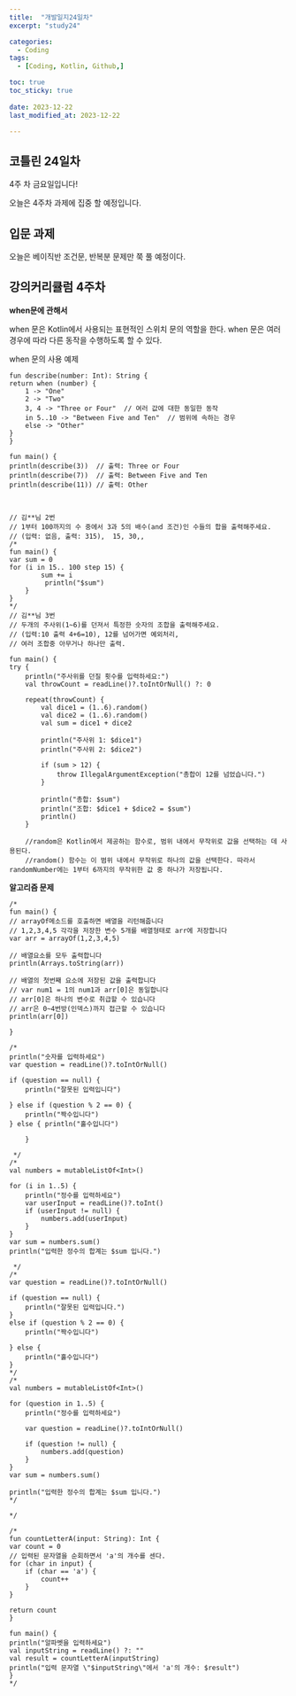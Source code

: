 ```yaml
---
title:  "개발일지24일차" 
excerpt: "study24"

categories:
  - Coding
tags:
  - [Coding, Kotlin, Github,]

toc: true
toc_sticky: true
 
date: 2023-12-22
last_modified_at: 2023-12-22

---
```



## 코틀린 24일차

4주 차 금요일입니다!

오늘은 4주차 과제에 집중 할 예정입니다.



##  입문 과제

오늘은 베이직반 조건문, 반복분 문제만 쭉 풀 예정이다.


## 강의커리큘럼 4주차

**when문에 관해서**

when 문은 Kotlin에서 사용되는 표현적인 스위치 문의 역할을 한다.
when 문은 여러 경우에 따라 다른 동작을 수행하도록 할 수 있다.

when 문의 사용 예제


    fun describe(number: Int): String {
    return when (number) {
        1 -> "One"
        2 -> "Two"
        3, 4 -> "Three or Four"  // 여러 값에 대한 동일한 동작
        in 5..10 -> "Between Five and Ten"  // 범위에 속하는 경우
        else -> "Other"
    }
    }

    fun main() {
    println(describe(3))  // 출력: Three or Four
    println(describe(7))  // 출력: Between Five and Ten
    println(describe(11)) // 출력: Other



    // 김**님 2번
    // 1부터 100까지의 수 중에서 3과 5의 배수(and 조건)인 수들의 합을 출력해주세요.
    // (입력: 없음, 출력: 315),  15, 30,,
    /*
    fun main() {
    var sum = 0
    for (i in 15.. 100 step 15) {
            sum += i
             println("$sum")
        }
    }
    */
    // 김**님 3번
    // 두개의 주사위(1~6)를 던져서 특정한 숫자의 조합을 출력해주세요.
    // (입력:10 출력 4+6=10), 12를 넘어가면 예외처리,
    // 여러 조합중 아무거나 하나만 출력.

    fun main() {
    try {
        println("주사위를 던질 횟수를 입력하세요:")
        val throwCount = readLine()?.toIntOrNull() ?: 0

        repeat(throwCount) {
            val dice1 = (1..6).random()
            val dice2 = (1..6).random()
            val sum = dice1 + dice2

            println("주사위 1: $dice1")
            println("주사위 2: $dice2")

            if (sum > 12) {
                throw IllegalArgumentException("총합이 12를 넘었습니다.")
            }

            println("총합: $sum")
            println("조합: $dice1 + $dice2 = $sum")
            println()
        }

        //random은 Kotlin에서 제공하는 함수로, 범위 내에서 무작위로 값을 선택하는 데 사용된다.
        //random() 함수는 이 범위 내에서 무작위로 하나의 값을 선택한다. 따라서 randomNumber에는 1부터 6까지의 무작위한 값 중 하나가 저장됩니다.


**알고리즘 문제**

    /*
    fun main() {
    // arrayOf메소드를 호출하면 배열을 리턴해줍니다
    // 1,2,3,4,5 각각을 저장한 변수 5개를 배열형태로 arr에 저장합니다
    var arr = arrayOf(1,2,3,4,5)

    // 배열요소를 모두 출력합니다
    println(Arrays.toString(arr))

    // 배열의 첫번째 요소에 저장된 값을 출력합니다
    // var num1 = 1의 num1과 arr[0]은 동일합니다
    // arr[0]은 하나의 변수로 취급할 수 있습니다
    // arr은 0~4번방(인덱스)까지 접근할 수 있습니다
    println(arr[0])

    }

    /*
    println("숫자를 입력하세요")
    var question = readLine()?.toIntOrNull()

    if (question == null) {
        println("잘못된 입력입니다")

    } else if (question % 2 == 0) {
        println("짝수입니다")
    } else { println("홀수입니다")

        }

     */
    /*
    val numbers = mutableListOf<Int>()

    for (i in 1..5) {
        println("정수를 입력하세요")
        var userInput = readLine()?.toInt()
        if (userInput != null) {
            numbers.add(userInput)
        }
    }
    var sum = numbers.sum()
    println("입력한 정수의 합계는 $sum 입니다.")

     */
    /*
    var question = readLine()?.toIntOrNull()

    if (question == null) {
        println("잘못된 입력입니다.")
    }
    else if (question % 2 == 0) {
        println("짝수입니다")

    } else {
        println("홀수입니다")
    }
    */
    /*
    val numbers = mutableListOf<Int>()

    for (question in 1..5) {
        println("정수를 입력하세요")

        var question = readLine()?.toIntOrNull()

        if (question != null) {
            numbers.add(question)
        }
    }
    var sum = numbers.sum()

    println("입력한 정수의 합계는 $sum 입니다.")
    */

    */

    /*
    fun countLetterA(input: String): Int {
    var count = 0
    // 입력된 문자열을 순회하면서 'a'의 개수를 센다.
    for (char in input) {
        if (char == 'a') {
            count++
        }
    }

    return count
    }

    fun main() {
    println("알파벳을 입력하세요")
    val inputString = readLine() ?: ""
    val result = countLetterA(inputString)
    println("입력 문자열 \"$inputString\"에서 'a'의 개수: $result")
    }
    */
